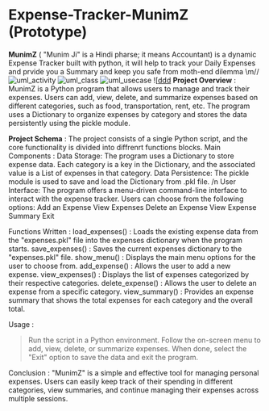 # Expense-Tracker-**MunimZ** (Prototype)
**MunimZ** ( "Munim Ji" is a Hindi pharse; it means Accountant) is a dynamic Expense Tracker built with python, it will help to track your Daily Expenses and prvide you a Summary and keep you safe from moth-end dilemma \\m//
![uml_activity](https://github.com/Aparup007/One-Stop-Expense-Solution-MunimZ/blob/main/UML%20Diagrams/UML%20Activity%20Diagram.jpg)
![uml_class](https://github.com/Aparup007/One-Stop-Expense-Solution-MunimZ/blob/main/UML%20Diagrams/UML%20Class%20Diagram.jpg)
![uml_usecase](https://github.com/Aparup007/One-Stop-Expense-Solution-MunimZ/blob/main/UML%20Diagrams/UML%20Use%20Case%20Diagrame.jpg)
![[ddd]()
**Project Overview** : 
MunimZ is a Python program that allows users to manage and track their expenses. Users can add, view, delete, and summarize expenses based on different categories, such as food, transportation, rent, etc. The program uses a Dictionary to organize expenses by category and stores the data persistently using the pickle module.

**Project Schema** :
The project consists of a single Python script, and the core functionality is divided into diffrenrt functions blocks. 
    Main Components : 
    Data Storage: The program uses a Dictionary  to store expense data. Each category is a key in the Dictionary, and the associated value is a List of expenses in that category.
    Data Persistence: The pickle module is used to save and load the Dictionary from .pkl file. /n
    User Interface: The program offers a menu-driven command-line interface to interact with the expense tracker. Users can choose from the following options:
    Add an Expense 
    View Expenses 
    Delete an Expense 
    View Expense Summary 
    Exit 

Functions Written  : 
load_expenses() : Loads the existing expense data from the "expenses.pkl" file into the expenses dictionary when the program starts.
save_expenses() : Saves the current expenses dictionary to the "expenses.pkl" file. 
show_menu() : Displays the main menu options for the user to choose from.
add_expense() : Allows the user to add a new expense.
view_expenses() :  Displays the list of expenses categorized by their respective categories.
delete_expense() : Allows the user to delete an expense from a specific category.
view_summary() : Provides an expense summary that shows the total expenses for each category and the overall total.

Usage :
>Run the script in a Python environment.
>Follow the on-screen menu to add, view, delete, or summarize expenses.
>When done, select the "Exit" option to save the data and exit the program.

Conclusion :
"MunimZ" is a simple and effective tool for managing personal expenses. Users can easily keep track of their spending in different categories, view summaries, and continue managing their expenses across multiple sessions.
